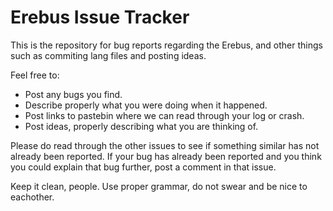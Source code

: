 Erebus Issue Tracker
==================

This is the repository for bug reports regarding the Erebus, and other things such as commiting lang files and posting ideas.

Feel free to:
- Post any bugs you find.
- Describe properly what you were doing when it happened.
- Post links to pastebin where we can read through your log or crash.
- Post ideas, properly describing what you are thinking of.

Please do read through the other issues to see if something similar has not already been reported. If your bug has already been reported and you think you could explain that bug further, post a comment in that issue.

Keep it clean, people. Use proper grammar, do not swear and be nice to eachother.
